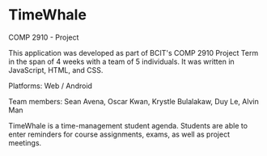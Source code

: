 # TimeWhale
COMP 2910 - Project

This application was developed as part of BCIT's COMP 2910 Project Term in the span of 4 weeks with a team of 5 individuals.
It was written in JavaScript, HTML, and CSS.  

Platforms: Web / Android

Team members: Sean Avena, Oscar Kwan, Krystle Bulalakaw, Duy Le, Alvin Man

TimeWhale is a time-management student agenda.  Students are able to enter reminders for course assignments, exams, as well 
as project meetings.  
